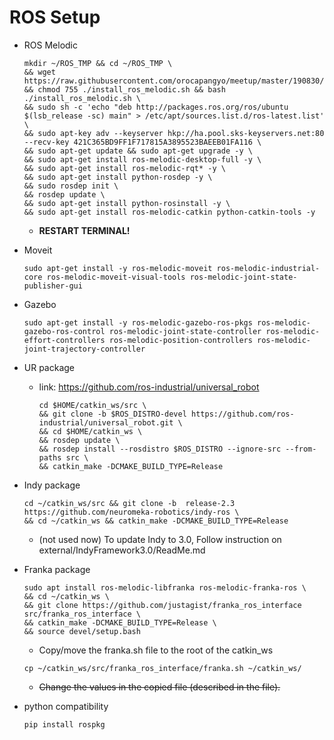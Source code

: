 # ROS Setup
* ROS Melodic  
  ```
  mkdir ~/ROS_TMP && cd ~/ROS_TMP \
  && wget https://raw.githubusercontent.com/orocapangyo/meetup/master/190830/install_ros_melodic.sh && chmod 755 ./install_ros_melodic.sh && bash ./install_ros_melodic.sh \
  && sudo sh -c 'echo "deb http://packages.ros.org/ros/ubuntu $(lsb_release -sc) main" > /etc/apt/sources.list.d/ros-latest.list' \
  && sudo apt-key adv --keyserver hkp://ha.pool.sks-keyservers.net:80 --recv-key 421C365BD9FF1F717815A3895523BAEEB01FA116 \
  && sudo apt-get update && sudo apt-get upgrade -y \
  && sudo apt-get install ros-melodic-desktop-full -y \
  && sudo apt-get install ros-melodic-rqt* -y \
  && sudo apt-get install python-rosdep -y \
  && sudo rosdep init \
  && rosdep update \
  && sudo apt-get install python-rosinstall -y \
  && sudo apt-get install ros-melodic-catkin python-catkin-tools -y
  ```
  * **RESTART TERMINAL!**  
  
* Moveit  
  ```
  sudo apt-get install -y ros-melodic-moveit ros-melodic-industrial-core ros-melodic-moveit-visual-tools ros-melodic-joint-state-publisher-gui  
  ```  
* Gazebo  
  ```
  sudo apt-get install -y ros-melodic-gazebo-ros-pkgs ros-melodic-gazebo-ros-control ros-melodic-joint-state-controller ros-melodic-effort-controllers ros-melodic-position-controllers ros-melodic-joint-trajectory-controller  
  ```
* UR package  
    * link: https://github.com/ros-industrial/universal_robot  
        ```
        cd $HOME/catkin_ws/src \
        && git clone -b $ROS_DISTRO-devel https://github.com/ros-industrial/universal_robot.git \
        && cd $HOME/catkin_ws \
        && rosdep update \
        && rosdep install --rosdistro $ROS_DISTRO --ignore-src --from-paths src \
        && catkin_make -DCMAKE_BUILD_TYPE=Release  
        ```
* Indy package
    ```
    cd ~/catkin_ws/src && git clone -b  release-2.3 https://github.com/neuromeka-robotics/indy-ros \
    && cd ~/catkin_ws && catkin_make -DCMAKE_BUILD_TYPE=Release
    ```
    * (not used now) To update Indy to 3.0, Follow instruction on external/IndyFramework3.0/ReadMe.md
* Franka package  
    ```
    sudo apt install ros-melodic-libfranka ros-melodic-franka-ros \
    && cd ~/catkin_ws \
    && git clone https://github.com/justagist/franka_ros_interface src/franka_ros_interface \
    && catkin_make -DCMAKE_BUILD_TYPE=Release \
    && source devel/setup.bash
    ```
    * Copy/move the franka.sh file to the root of the catkin_ws
    ```
    cp ~/catkin_ws/src/franka_ros_interface/franka.sh ~/catkin_ws/
    ```
    * ~~Change the values in the copied file (described in the file).~~
* python compatibility  
    ```
    pip install rospkg  
    ```